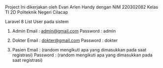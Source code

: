 Project Ini dikerjakan oleh Evan Arlen Handy dengan NIM 220302082 Kelas TI 2D Politeknik Negeri Cilacap

Laravel 8
List User pada sistem
1. Admin
   Email : admin@gmail.com
   Password : admin

2. Dokter
   Email : dokter@gmail.com
   Password : dokter

3. Pasien
   Email : (random mengikuti apa yang dimasukkan pada saat registrasi)
   Password : (random mengikuti apa yang dimasukkan pada saat registrasi)
   
